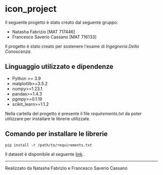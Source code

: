 # icon_project

Il seguente progetto è stato creato dal seguente gruppo:

- Natasha Fabrizio [MAT 717446]
- Francesco Saverio Cassano [MAT 716133]

Il progetto è stato creato per sostenere l'esame di *Ingegneria Della Conoscenza*.<p>

## Linguaggio utilizzato e dipendenze

- Python >= 3.9
- matplotlib>=3.5.2
- numpy>=1.23.1
- pandas>=1.4.3
- pgmpy>=0.1.19
- scikit_learn>=1.1.2

Nella cartella del progetto è presente il file _requirements.txt_ da poter utilizzare per installare le librerie utilizzate.

## Comando per installare le librerie

``
pip install -r /path/to/requirements.txt
``

Il dataset è disponibile al seguente [link](https://www.kaggle.com/datasets/kukuroo3/body-signal-of-smoking).

---
Realizzato da Natasha Fabrizio e Francesco Saverio Cassano
